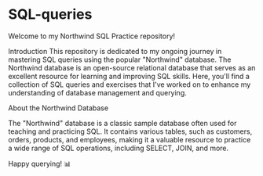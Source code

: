 # SQL-queries

Welcome to my Northwind SQL Practice repository!

Introduction
This repository is dedicated to my ongoing journey in mastering SQL queries using the popular "Northwind" database. The Northwind database is an open-source relational database that serves as an excellent resource for learning and improving SQL skills. Here, you'll find a collection of SQL queries and exercises that I've worked on to enhance my understanding of database management and querying.

About the Northwind Database

The "Northwind" database is a classic sample database often used for teaching and practicing SQL. It contains various tables, such as customers, orders, products, and employees, making it a valuable resource to practice a wide range of SQL operations, including SELECT, JOIN, and more.


Happy querying! 📊

